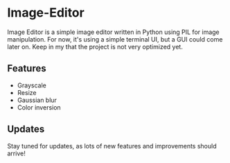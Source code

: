 # Image-Editor
Image Editor is a simple image editor written in Python using PIL for image manipulation. For now, it's using a simple terminal UI, but a GUI could come later on.
Keep in my that the project is not very optimized yet.

## Features
 - Grayscale
 - Resize
 - Gaussian blur
 - Color inversion

## Updates
Stay tuned for updates, as lots of new features and improvements should arrive!
